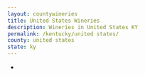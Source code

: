 ```yaml
---
layout: countywineries
title: United States Wineries
description: Wineries in United States KY
permalink: /kentucky/united states/
county: united states
state: ky
---
```

-
